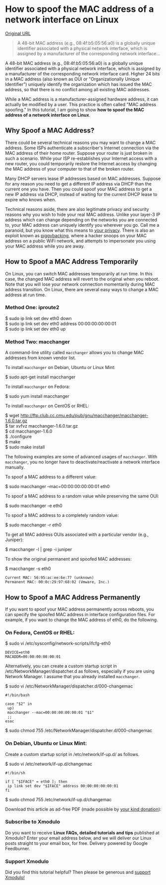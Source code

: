 # How to spoof the MAC address of a network interface on Linux

[Original URL](http://xmodulo.com/spoof-mac-address-network-interface-linux.html)

> A 48-bit MAC address (e.g., 08:4f:b5:05:56:a0) is a globally unique identifier associated with a physical network interface, which is assigned by a manufacturer of the corresponding network interface...

A 48-bit MAC address (e.g., 08:4f:b5:05:56:a0) is a globally unique identifier associated with a physical network interface, which is assigned by a manufacturer of the corresponding network interface card. Higher 24 bits in a MAC address (also known as OUI or "Organizationally Unique Identifier") uniquely identify the organization which has issued the MAC address, so that there is no conflict among all existing MAC addresses.

While a MAC address is a manufacturer-assigned hardware address, it can actually be modified by a user. This practice is often called "MAC address spoofing." In this tutorial, I am going to show **how to spoof the MAC address of a network interface on Linux**.

## Why Spoof a MAC Address?

There could be several technical reasons you may want to change a MAC address. Some ISPs authenticate a subscriber's Internet connection via the MAC address of their home router. Suppose your router is just broken in such a scenario. While your ISP re-establishes your Internet access with a new router, you could temporarily restore the Internet access by changing the MAC address of your computer to that of the broken router.

Many DHCP servers lease IP addresses based on MAC addresses. Suppose for any reason you need to get a different IP address via DHCP than the current one you have. Then you could spoof your MAC address to get a new IP address via DHCP, instead of waiting for the current DHCP lease to expire who knows when.

Technical reasons aside, there are also legitimate privacy and security reasons why you wish to hide your real MAC address. Unlike your layer-3 IP address which can change depending on the networks you are connected to, your MAC address can uniquely identify you wherever you go. Call me a paranoid, but you know what this means to [your privacy](http://www.identityblog.com/?p=1131). There is also an exploit known as [piggybacking](http://en.wikipedia.org/wiki/Piggybacking_(Internet_access)), where a hacker snoops on your MAC address on a public WiFi network, and attempts to impersonate you using your MAC address while you are away.

## How to Spoof a MAC Address Temporarily

On Linux, you can switch MAC addresses temporarily at run time. In this case, the changed MAC address will revert to the original when you reboot. Note that you will lose your network connection momentarily during MAC address transition. On Linux, there are several easy ways to change a MAC address at run time.

### Method One: iproute2

$ sudo ip link set dev eth0 down<br>
$ sudo ip link set dev eth0 address 00:00:00:00:00:01<br>
$ sudo ip link set dev eth0 up

### Method Two: macchanger

A command-line utility called `macchanger` allows you to change MAC addresses from known vendor list.

To install `macchanger` on Debian, Ubuntu or Linux Mint:

$ sudo apt-get install macchanger

To install `macchanger` on Fedora:

$ sudo yum install macchanger

To install `macchanger` on CentOS or RHEL:

$ wget <http://ftp.club.cc.cmu.edu/pub/gnu/macchanger/macchanger-1.6.0.tar.gz><br>
$ tar xvfvz macchanger-1.6.0.tar.gz<br>
$ cd macchanger-1.6.0<br>
$ ./configure<br>
$ make<br>
$ sudo make install

The following examples are some of advanced usages of `macchanger`. With `macchanger`, you no longer have to deactivate/reactivate a network interface manually.

To spoof a MAC address to a different value:

$ sudo macchanger –mac=00:00:00:00:00:01 eth0

To spoof a MAC address to a random value while preserving the same OUI:

$ sudo macchanger -e eth0

To spoof a MAC address to a completely random value:

$ sudo macchanger -r eth0

To get all MAC address OUIs associated with a particular vendor (e.g., Juniper):

$ macchanger -l | grep -i juniper

To show the original permanent and spoofed MAC addresses:

$ macchanger -s eth0

```
Current MAC: 56:95:ac:ee:6e:77 (unknown)
Permanent MAC: 00:0c:29:97:68:02 (Vmware, Inc.)
```

## How to Spoof a MAC Address Permanently

If you want to spoof your MAC address permanently across reboots, you can specify the spoofed MAC address in interface configuration files. For example, if you want to change the MAC address of eth0, do the following.

### On Fedora, CentOS or RHEL:

$ sudo vi /etc/sysconfig/network-scripts/ifcfg-eth0

```
DEVICE=eth0
MACADDR=00:00:00:00:00:01
```

Alternatively, you can create a custom startup script in /etc/NetworkManager/dispatcher.d as follows, especially if you are using Network Manager. I assume that you already installed `macchanger`.

$ sudo vi /etc/NetworkManager/dispatcher.d/000-changemac

```
#!/bin/bash

case "$2" in
 up)
 macchanger --mac=00:00:00:00:00:01 "$1"
 ;;
esac
```

$ sudo chmod 755 /etc/NetworkManager/dispatcher.d/000-changemac

### On Debian, Ubuntu or Linux Mint:

Create a custom startup script in /etc/network/if-up.d/ as follows.

$ sudo vi /etc/network/if-up.d/changemac

```
#!/bin/sh

if [ "$IFACE" = eth0 ]; then
 ip link set dev "$IFACE" address 00:00:00:00:00:01
fi
```

$ sudo chmod 755 /etc/network/if-up.d/changemac

<span>Download this article as ad-free PDF (made possible by <a href="https://www.paypal.com/cgi-bin/webscr?cmd=_s-xclick&amp;hosted_button_id=PBHS9R4MB9RX4">your kind donation</a>): </span>

### Subscribe to Xmodulo

Do you want to receive **Linux FAQs, detailed tutorials and tips** published at Xmodulo? Enter your email address below, and we will deliver our Linux posts straight to your email box, for free. Delivery powered by Google Feedburner.

### Support Xmodulo

Did you find this tutorial helpful? Then please be generous and [support Xmodulo!](http://xmodulo.com/about)
